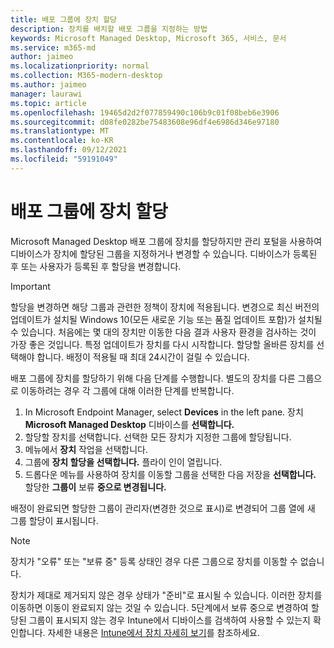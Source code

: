 ```yaml
---
title: 배포 그룹에 장치 할당
description: 장치를 배치할 배포 그룹을 지정하는 방법
keywords: Microsoft Managed Desktop, Microsoft 365, 서비스, 문서
ms.service: m365-md
author: jaimeo
ms.localizationpriority: normal
ms.collection: M365-modern-desktop
ms.author: jaimeo
manager: laurawi
ms.topic: article
ms.openlocfilehash: 19465d2d2f077859490c106b9c01f08beb6e3906
ms.sourcegitcommit: d08fe0282be75483608e96df4e6986d346e97180
ms.translationtype: MT
ms.contentlocale: ko-KR
ms.lasthandoff: 09/12/2021
ms.locfileid: "59191049"
---
```

# <a name="assign-devices-to-a-deployment-group"></a>배포 그룹에 장치 할당

Microsoft Managed Desktop 배포 그룹에 장치를 할당하지만 관리 포털을 사용하여 디바이스가 장치에 할당된 그룹을 지정하거나 변경할 수 있습니다. 디바이스가 등록된 후 또는 사용자가 등록된 후 할당을 변경합니다.

> [!IMPORTANT]
> 할당을 변경하면 해당 그룹과 관련한 정책이 장치에 적용됩니다. 변경으로 최신 버전의 업데이트가 설치될 Windows 10(모든 새로운 기능 또는 품질 업데이트 포함)가 설치될 수 있습니다. 처음에는 몇 대의 장치만 이동한 다음 결과 사용자 환경을 검사하는 것이 가장 좋은 것입니다. 특정 업데이트가 장치를 다시 시작합니다. 할당할 올바른 장치를 선택해야 합니다. 배정이 적용될 때 최대 24시간이 걸릴 수 있습니다.

배포 그룹에 장치를 할당하기 위해 다음 단계를 수행합니다. 별도의 장치를 다른 그룹으로 이동하려는 경우 각 그룹에 대해 이러한 단계를 반복합니다.

1. In Microsoft Endpoint Manager, select **Devices** in the left pane. 장치 **Microsoft Managed Desktop** 디바이스를 **선택합니다.**
2. 할당할 장치를 선택합니다. 선택한 모든 장치가 지정한 그룹에 할당됩니다.
3. 메뉴에서 **장치** 작업을 선택합니다.
4. 그룹에 **장치 할당을 선택합니다.** 플라이 인이 열립니다.
5. 드롭다운 메뉴를 사용하여 장치를 이동할 그룹을 선택한 다음 저장을 **선택합니다.** 할당한 **그룹이** 보류 **중으로 변경됩니다.**

배정이 완료되면  할당한 그룹이  관리자(변경한 것으로 표시)로 변경되어 그룹 열에 새 그룹 할당이 표시됩니다. 

> [!NOTE]
> 장치가 "오류" 또는 "보류 중" 등록 상태인 경우 다른 그룹으로 장치를 이동할 수 없습니다.
>
>장치가 제대로 제거되지 않은 경우 상태가 "준비"로 표시될 수 있습니다. 이러한 장치를 이동하면 이동이 완료되지 않는 것일 수 있습니다. 5단계에서 보류 중으로  변경하여 할당된 그룹이 표시되지 않는 경우 Intune에서 디바이스를 검색하여 사용할 수 있는지 확인합니다.  자세한 내용은 [Intune에서 장치 자세히 보기](/mem/intune/remote-actions/device-inventory)를 참조하세요.